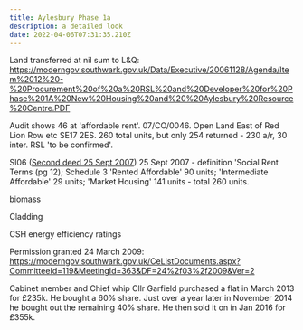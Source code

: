 ```yaml
---
title: Aylesbury Phase 1a
description: a detailed look
date: 2022-04-06T07:31:35.210Z
---
```

Land transferred at nil sum to L&Q: https://moderngov.southwark.gov.uk/Data/Executive/20061128/Agenda/Item%2012%20-%20Procurement%20of%20a%20RSL%20and%20Developer%20for%20Phase%201A%20New%20Housing%20and%20%20Aylesbury%20Resource%20Centre.PDF

Audit shows 46 at 'affordable rent'. 07/CO/0046.  Open Land East of Red Lion Row etc SE17 2ES. 260 total units, but only 254 returned - 230 a/r, 30 inter. RSL 'to be confirmed'.

SI06 ([Second deed 25 Sept 2007](https://pfm.exacom.co.uk/southwark/deed.php?id=159&appno=07/CO/0046&deed=1)) 25 Sept 2007 - definition 'Social Rent Terms (pg 12); Schedule 3 'Rented Affordable' 90 units; 'Intermediate Affordable' 29 units; 'Market Housing' 141 units - total 260 units. 

biomass

Cladding

CSH energy efficiency ratings

Permission granted 24 March 2009: https://moderngov.southwark.gov.uk/CeListDocuments.aspx?CommitteeId=119&MeetingId=363&DF=24%2f03%2f2009&Ver=2

Cabinet member and Chief whip Cllr Garfield purchased a flat in March 2013 for £235k. He bought a 60% share. Just over a year later in November 2014 he bought out the remaining 40% share. He then sold it on in Jan 2016 for £355k.